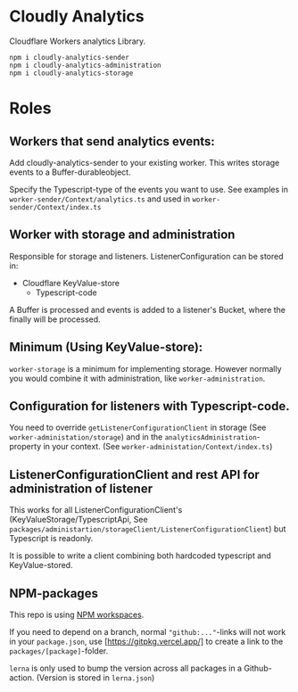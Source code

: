 # Cloudly Analytics

Cloudflare Workers analytics Library.

```
npm i cloudly-analytics-sender
npm i cloudly-analytics-administration
npm i cloudly-analytics-storage
```


# Roles
## Workers that send analytics events:

Add cloudly-analytics-sender to your existing worker.
This writes storage events to a Buffer-durableobject.

Specify the Typescript-type of the events you want to use.
See examples in `worker-sender/Context/analytics.ts` and used in `worker-sender/Context/index.ts` 

## Worker with storage and administration

Responsible for storage and listeners.
ListenerConfiguration can be stored in:
  - Cloudflare KeyValue-store
	- Typescript-code

A Buffer is processed and events is added to a listener's Bucket, where the finally will be processed.


## Minimum (Using KeyValue-store):

`worker-storage` is a minimum for implementing storage. However normally you would combine it with administration,
like `worker-administration`.

## Configuration for listeners with Typescript-code.

You need to override `getListenerConfigurationClient` in storage (See `worker-administation/storage`)
and in the `analyticsAdministration`-property in your context. (See `worker-administation/Context/index.ts`)

## ListenerConfigurationClient and rest API for administration of listener

This works for all ListenerConfigurationClient's (KeyValueStorage/TypescriptApi, See `packages/administartion/storageClient/ListenerConfigurationClient`) but
Typescript is readonly.

It is possible to write a client combining both hardcoded typescript and KeyValue-stored.

## NPM-packages

This repo is using [NPM workspaces](https://docs.npmjs.com/cli/v7/using-npm/workspaces).

If you need to depend on a branch, normal `"github:..."`-links will not work in your `package.json`, use [https://gitpkg.vercel.app/] to create a link to the `packages/[package]`-folder.

`lerna` is only used to bump the version across all packages in a Github-action. (Version is stored in `lerna.json`)
